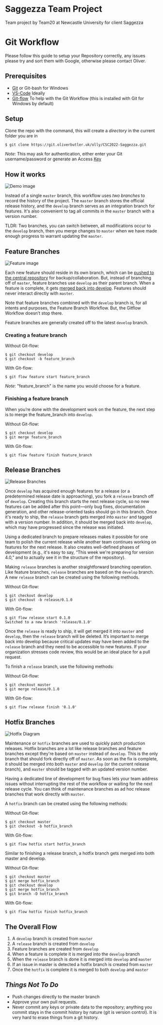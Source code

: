 # Saggezza Team Project

Team project by Team20 at Newcastle University for client Saggezza

# Git Workflow

Please follow this guide to setup your Repository correctly, any issues please try and sort them with Google, otherwise please contact Oliver.

## Prerequisites

- [Git](https://git-scm.com/downloads) or Git-bash for Windows
- [VS-Code](https://code.visualstudio.com/download) Ideally
- [Git-flow](https://github.com/nvie/gitflow/wiki/Installation) To help with the Git Workflow (this is installed with Git for Windows by default)

## Setup

Clone the repo with the command, this will create a _directory_ in the current folder you are in

```bash
$ git clone https://git.oliverbutler.uk/olly/CSC2022-Saggezza.git
```

_Note_: This may ask for authentication, either enter your Git username/password or generate an Access [Key](https://docs.gitlab.com/ee/ssh/)

## How it works

![Demo image](<https://wac-cdn.atlassian.com/dam/jcr:2bef0bef-22bc-4485-94b9-a9422f70f11c/02%20(2).svg?cdnVersion=810>)

Instead of a single `master` branch, this workflow uses _two branches_ to record the history of the project. The `master` branch stores the official release history, and the `develop` branch serves as an integration branch for features. It's also convenient to tag all commits in the `master` branch with a version number.

TLDR: Two branches, you can switch between, all modifications occur to the `develop` branch, then you merge changes to `master` when we have made enough progress to warrant updating the `master`.

## Feature Branches

![Feature image](<https://wac-cdn.atlassian.com/dam/jcr:b5259cce-6245-49f2-b89b-9871f9ee3fa4/03%20(2).svg?cdnVersion=810>)

Each new feature should reside in its own branch, which can be [pushed to the central repository](https://www.atlassian.com/git/tutorials/syncing/git-push) for backup/collaboration. But, instead of branching off of `master`, feature branches use `develop` as their parent branch. When a feature is complete, it gets [merged back into develop](https://www.atlassian.com/git/tutorials/using-branches/git-merge). Features should never interact directly with `master`.

Note that feature branches combined with the `develop` branch is, for all intents and purposes, the Feature Branch Workflow. But, the Gitflow Workflow doesn’t stop there.

Feature branches are generally created off to the latest `develop` branch.

### Creating a feature branch

Without Git-flow:

```shell
$ git checkout develop
$ git checkout -b feature_branch
```

With Git-flow:

```shell
$ git flow feature start feature_branch
```

_Note_: "feature_branch" is the name you would choose for a feature.

### Finishing a feature branch

When you’re done with the development work on the feature, the next step is to merge the feature_branch into `develop`.

Without Git-flow:

```shell
$ git checkout develop
$ git merge feature_branch
```

With Git-flow:

```shell
$ git flow feature finish feature_branch
```

## Release Branches

![Release Branches](<https://wac-cdn.atlassian.com/dam/jcr:a9cea7b7-23c3-41a7-a4e0-affa053d9ea7/04%20(1).svg?cdnVersion=810>)

Once `develop` has acquired enough features for a release (or a predetermined release date is approaching), you fork a `release` branch off of `develop`. Creating this branch starts the next release cycle, so no new features can be added after this point—only bug fixes, documentation generation, and other release-oriented tasks should go in this branch. Once it's ready to ship, the `release` branch gets merged into `master` and tagged with a version number. In addition, it should be merged back into `develop`, which may have progressed since the release was initiated.

Using a dedicated branch to prepare releases makes it possible for one team to polish the current release while another team continues working on features for the next release. It also creates well-defined phases of development (e.g., it's easy to say, “This week we're preparing for version 4.0,” and to actually see it in the structure of the repository).

Making `release` branches is another straightforward branching operation. Like feature branches, `release` branches are based on the `develop` branch. A new `release` branch can be created using the following methods.

Without Git-flow:

```shell
$ git checkout develop
$ git checkout -b release/0.1.0
```

With Git-flow:

```shell
$ git flow release start 0.1.0
Switched to a new branch 'release/0.1.0'
```

Once the `release` is ready to ship, it will get merged it into `master` and `develop`, then the `release` branch will be deleted. It’s important to merge back into develop because critical updates may have been added to the `release` branch and they need to be accessible to new features. If your organization stresses code review, this would be an ideal place for a pull request.

To finish a `release` branch, use the following methods:

Without Git-flow:

```shell
$ git checkout master
$ git merge release/0.1.0
```

With Git-flow:

```shell
$ git flow release finish '0.1.0'
```

## Hotfix Branches

![Hotfix Diagram](<https://wac-cdn.atlassian.com/dam/jcr:61ccc620-5249-4338-be66-94d563f2843c/05%20(2).svg?cdnVersion=813>)

Maintenance or `hotfix` branches are used to quickly patch production releases. Hotfix branches are a lot like release branches and feature branches except they're based on `master` instead of `develop`. This is the only branch that should fork directly off of `master`. As soon as the fix is complete, it should be merged into both `master` and `develop` (or the current release branch), and `master` should be tagged with an updated version number.

Having a dedicated line of development for bug fixes lets your team address issues without interrupting the rest of the workflow or waiting for the next release cycle. You can think of maintenance branches as ad hoc release branches that work directly with `master`.

A `hotfix` branch can be created using the following methods:

Without Git-flow:

```shell
$ git checkout master
$ git checkout -b hotfix_branch
```

With Git-flow:

```shell
$ git flow hotfix start hotfix_branch
```

Similar to finishing a release branch, a hotfix branch gets merged into both master and develop.

Without Git-flow:

```shell
$ git checkout master
$ git merge hotfix_branch
$ git checkout develop
$ git merge hotfix_branch
$ git branch -D hotfix_branch
```

With Git-flow:

```shell
$ git flow hotfix finish hotfix_branch
```

## The Overall Flow

1. A `develop` branch is created from `master`
2. A `release` branch is created from `develop`
3. Feature branches are created from `develop`
4. When a feature is complete it is merged into the `develop` branch
5. When the `release` branch is done it is merged into `develop` and `master`
6. If an issue in master is detected a hotfix branch is created from `master`
7. Once the `hotfix` is complete it is merged to both `develop` and `master`

## _Things Not To Do_

- Push changes directly to the master branch
- Approve your own pull requests.
- Never commit any keys or private data to the repository; anything you commit stays in the commit history by nature (git is version control). It is very hard to erase things from a git history.
